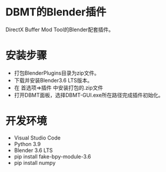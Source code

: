 # DBMT的Blender插件
DirectX Buffer Mod Tool的Blender配套插件。

# 安装步骤
- 打包BlenderPlugins目录为zip文件。
- 下载并安装Blender3.6 LTS版本。
- 在 首选项=>插件 中安装打包的.zip文件
- 打开DBMT面板，选择DBMT-GUI.exe所在路径完成插件初始化。

# 开发环境
- Visual Studio Code
- Python 3.9
- Blender 3.6 LTS
- pip install fake-bpy-module-3.6
- pip install numpy
